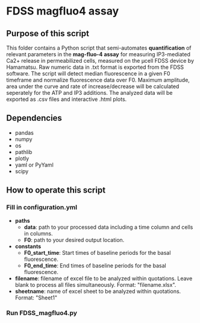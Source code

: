 # FDSS magfluo4 assay

## Purpose of this script
This folder contains a Python script that semi-automates **quantification** of relevant parameters in the **mag-fluo-4 assay** for measuring IP3-mediated Ca2+ release in permeabilized cells, measured on the µcell FDSS device by Hamamatsu. Raw numeric data in .txt format is exported from the FDSS software.
The script will detect median fluorescence in a given F0 timeframe and normalize fluorescence data over F0. Maximum amplitude, area under the curve and rate of increase/decrease will be calculated seperately for the ATP and IP3 additions. 
The analyzed data will be exported as .csv files and interactive .html plots.

## Dependencies 
* pandas
* numpy
* os
* pathlib
* plotly
* yaml or PyYaml
* scipy

## How to operate this script

### Fill in configuration.yml

* **paths**
	* **data**: path to your processed data including a time column and cells in columns.
	* **F0**: path to your desired output location.
* **constants**
  * **F0_start_time**: Start times of baseline periods for the basal fluorescence.
  * **F0_end_time**: End times of baseline periods for the basal fluorescence.
* **filename**: filename of excel file to be analyzed within quotations. Leave blank to process all files simultaneously. Format: "filename.xlsx".
* **sheetname**: name of excel sheet to be analyzed within quotations. Format: "Sheet1"

### Run FDSS_magfluo4.py
